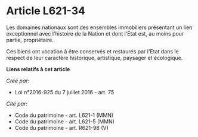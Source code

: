 # Article L621-34

Les domaines nationaux sont des ensembles immobiliers présentant un lien exceptionnel avec l'histoire de la Nation et dont
l'Etat est, au moins pour partie, propriétaire.

Ces biens ont vocation à être conservés et restaurés par l'Etat dans le respect de leur caractère historique, artistique,
paysager et écologique.

**Liens relatifs à cet article**

_Créé par_:

  - Loi n°2016-925 du 7 juillet 2016 - art. 75

_Cité par_:

  - Code du patrimoine - art. L621-1 (MMN)
  - Code du patrimoine - art. L621-5 (MMN)
  - Code du patrimoine - art. R621-98 (V)
